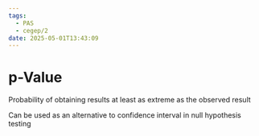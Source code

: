 ```yaml
---
tags:
  - PAS
  - cegep/2
date: 2025-05-01T13:43:09
---
```


# p-Value

Probability of obtaining results at least as extreme as the observed result

Can be used as an alternative to confidence interval in null hypothesis testing